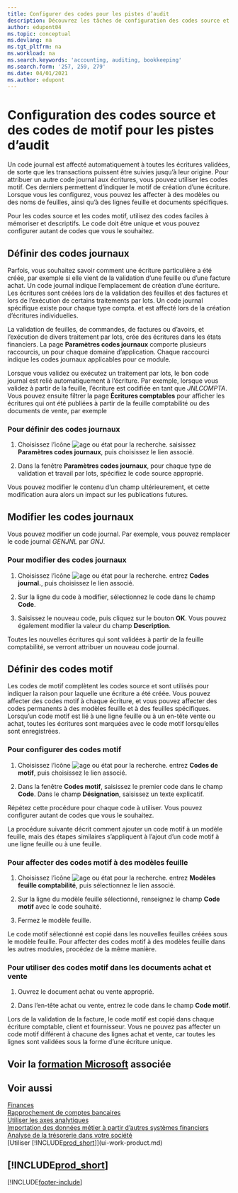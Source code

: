 ```yaml
---
title: Configurer des codes pour les pistes d’audit
description: Découvrez les tâches de configuration des codes source et des codes motif que vous pouvez utiliser pour suivre les pistes d’audit.
author: edupont04
ms.topic: conceptual
ms.devlang: na
ms.tgt_pltfrm: na
ms.workload: na
ms.search.keywords: 'accounting, auditing, bookkeeping'
ms.search.form: '257, 259, 279'
ms.date: 04/01/2021
ms.author: edupont
---
```

# <a name="setting-up-source-codes-and-reason-codes-for-audit-trails" />Configuration des codes source et des codes de motif pour les pistes d’audit

Un code journal est affecté automatiquement à toutes les écritures validées, de sorte que les transactions puissent être suivies jusqu’à leur origine. Pour attribuer un autre code journal aux écritures, vous pouvez utiliser les codes motif. Ces derniers permettent d’indiquer le motif de création d’une écriture. Lorsque vous les configurez, vous pouvez les affecter à des modèles ou des noms de feuilles, ainsi qu’à des lignes feuille et documents spécifiques.  

Pour les codes source et les codes motif, utilisez des codes faciles à mémoriser et descriptifs. Le code doit être unique et vous pouvez configurer autant de codes que vous le souhaitez.

## <a name="define-source-codes" />Définir des codes journaux

Parfois, vous souhaitez savoir comment une écriture particulière a été créée, par exemple si elle vient de la validation d’une feuille ou d’une facture achat. Un code journal indique l’emplacement de création d’une écriture. Les écritures sont créées lors de la validation des feuilles et des factures et lors de l’exécution de certains traitements par lots. Un code journal spécifique existe pour chaque type compta. et est affecté lors de la création d’écritures individuelles.  

La validation de feuilles, de commandes, de factures ou d’avoirs, et l’exécution de divers traitement par lots, crée des écritures dans les états financiers. La page **Paramètres codes journaux** comporte plusieurs raccourcis, un pour chaque domaine d’application. Chaque raccourci indique les codes journaux applicables pour ce module.

Lorsque vous validez ou exécutez un traitement par lots, le bon code journal est relié automatiquement à l’écriture. Par exemple, lorsque vous validez à partir de la feuille, l’écriture est codifiée en tant que *JNLCOMPTA*. Vous pouvez ensuite filtrer la page **Écritures comptables** pour afficher les écritures qui ont été publiées à partir de la feuille comptabilité ou des documents de vente, par exemple

### <a name="to-define-source-codes" />Pour définir des codes journaux

1. Choisissez l’icône ![age ou état pour la recherche.](media/ui-search/search_small.png "Icône Page ou état pour la recherche") saisissez **Paramètres codes journaux**, puis choisissez le lien associé.  

2. Dans la fenêtre **Paramètres codes journaux**, pour chaque type de validation et travail par lots, spécifiez le code source approprié.  

Vous pouvez modifier le contenu d’un champ ultérieurement, et cette modification aura alors un impact sur les publications futures.

## <a name="change-source-codes" />Modifier les codes journaux

Vous pouvez modifier un code journal. Par exemple, vous pouvez remplacer le code journal *GENJNL* par *GNJ*.

### <a name="to-change-source-codes" />Pour modifier des codes journaux

1. Choisissez l’icône ![age ou état pour la recherche.](media/ui-search/search_small.png "Icône Page ou état pour la recherche") entrez **Codes journal.**, puis choisissez le lien associé.

2. Sur la ligne du code à modifier, sélectionnez le code dans le champ **Code**.

3. Saisissez le nouveau code, puis cliquez sur le bouton **OK**. Vous pouvez également modifier la valeur du champ **Description**.

Toutes les nouvelles écritures qui sont validées à partir de la feuille comptabilité, se verront attribuer un nouveau code journal.

## <a name="define-reason-codes" />Définir des codes motif

Les codes de motif complètent les codes source et sont utilisés pour indiquer la raison pour laquelle une écriture a été créée. Vous pouvez affecter des codes motif à chaque écriture, et vous pouvez affecter des codes permanents à des modèles feuille et à des feuilles spécifiques. Lorsqu’un code motif est lié à une ligne feuille ou à un en-tête vente ou achat, toutes les écritures sont marquées avec le code motif lorsqu’elles sont enregistrées.  

### <a name="to-set-up-reason-codes" />Pour configurer des codes motif

1. Choisissez l’icône ![age ou état pour la recherche.](media/ui-search/search_small.png "Icône Page ou état pour la recherche")  entrez **Codes de motif**, puis choisissez le lien associé.

2. Dans la fenêtre **Codes motif**, saisissez le premier code dans le champ **Code**. Dans le champ **Désignation**, saisissez un texte explicatif.

Répétez cette procédure pour chaque code à utiliser. Vous pouvez configurer autant de codes que vous le souhaitez.

La procédure suivante décrit comment ajouter un code motif à un modèle feuille, mais des étapes similaires s’appliquent à l’ajout d’un code motif à une ligne feuille ou à une feuille.  

### <a name="to-assign-reason-codes-to-journal-templates" />Pour affecter des codes motif à des modèles feuille

1. Choisissez l’icône ![age ou état pour la recherche.](media/ui-search/search_small.png "Icône Page ou état pour la recherche")  entrez **Modèles feuille comptabilité**, puis sélectionnez le lien associé.

2. Sur la ligne du modèle feuille sélectionné, renseignez le champ **Code motif** avec le code souhaité.

3. Fermez le modèle feuille.

Le code motif sélectionné est copié dans les nouvelles feuilles créées sous le modèle feuille. Pour affecter des codes motif à des modèles feuille dans les autres modules, procédez de la même manière.

### <a name="to-use-reason-codes-on-sales-and-purchase-documents" />Pour utiliser des codes motif dans les documents achat et vente

1. Ouvrez le document achat ou vente approprié.

2. Dans l’en-tête achat ou vente, entrez le code dans le champ **Code motif**.

Lors de la validation de la facture, le code motif est copié dans chaque écriture comptable, client et fournisseur. Vous ne pouvez pas affecter un code motif différent à chacune des lignes achat et vente, car toutes les lignes sont validées sous la forme d’une écriture unique.

## <a name="see-related-microsoft-trainingtrainingpathsset-up-financial-management-dynamics--business-central" />Voir la [formation Microsoft](/training/paths/set-up-financial-management-dynamics-365-business-central/) associée

## <a name="see-also" />Voir aussi

[Finances](finance.md)  
[Rapprochement de comptes bancaires](bank-manage-bank-accounts.md)  
[Utiliser les axes analytiques](finance-dimensions.md)  
[Importation des données métier à partir d’autres systèmes financiers](across-import-data-configuration-packages.md)  
[Analyse de la trésorerie dans votre société](finance-analyze-cash-flow.md)  
[Utiliser [!INCLUDE[prod_short](includes/prod_short.md)]](ui-work-product.md)  

## <a name="includeprodshortincludesfreetrialmdmd" />[!INCLUDE[prod_short](includes/free_trial_md.md)]


[!INCLUDE[footer-include](includes/footer-banner.md)]

